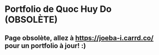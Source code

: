 # Portfolio de Quoc Huy Do (OBSOLÈTE)
## Page obsolète, allez à https://joeba-i.carrd.co/ pour un portfolio à jour! :)
